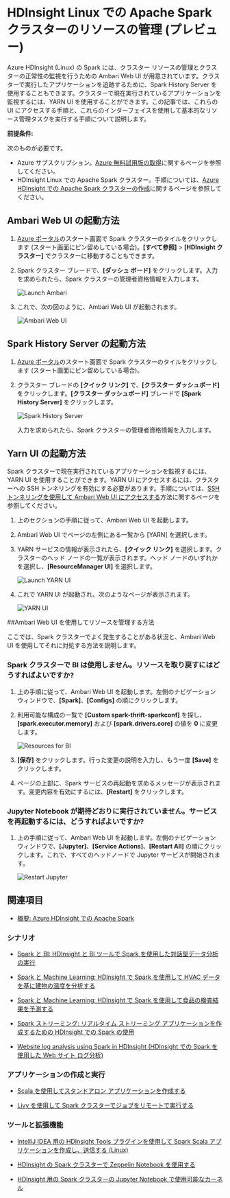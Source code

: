 <properties 
	pageTitle="リソース マネージャーを使用した HDInsight の Apache Spark クラスターへのリソースの割り当て | Microsoft Azure" 
	description="リソース マネージャーを使用して HDInsight の Spark クラスターのパフォーマンスを向上させる方法について説明します。" 
	services="hdinsight" 
	documentationCenter="" 
	authors="nitinme" 
	manager="paulettm" 
	editor="cgronlun"
	tags="azure-portal"/>

<tags 
	ms.service="hdinsight" 
	ms.workload="big-data" 
	ms.tgt_pltfrm="na" 
	ms.devlang="na" 
	ms.topic="article" 
	ms.date="04/14/2016" 
	ms.author="nitinme"/>


# HDInsight Linux での Apache Spark クラスターのリソースの管理 (プレビュー)

Azure HDInsight (Linux) の Spark には、クラスター リソースの管理とクラスターの正常性の監視を行うための Ambari Web UI が用意されています。クラスターで実行したアプリケーションを追跡するために、Spark History Server を使用することもできます。クラスターで現在実行されているアプリケーションを監視するには、YARN UI を使用することができます。この記事では、これらの UI にアクセスする手順と、これらのインターフェイスを使用して基本的なリソース管理タスクを実行する手順について説明します。

**前提条件:**

次のものが必要です。

- Azure サブスクリプション。[Azure 無料試用版の取得](https://azure.microsoft.com/documentation/videos/get-azure-free-trial-for-testing-hadoop-in-hdinsight/)に関するページを参照してください。
- HDInsight Linux での Apache Spark クラスター。手順については、[Azure HDInsight での Apache Spark クラスターの作成](hdinsight-apache-spark-jupyter-spark-sql.md)に関するページを参照してください。

## Ambari Web UI の起動方法

1. [Azure ポータル](https://portal.azure.com/)のスタート画面で Spark クラスターのタイルをクリックします (スタート画面にピン留めしている場合)。**[すべて参照]** > **[HDInsight クラスター]** でクラスターに移動することもできます。 
 
2. Spark クラスター ブレードで、**[ダッシュ ボード]** をクリックします。入力を求められたら、Spark クラスターの管理者資格情報を入力します。

	![Launch Ambari](./media/hdinsight-apache-spark-resource-manager/hdispark.cluster.launch.dashboard.png "リソース マネージャーを開始する")

3. これで、次の図のように、Ambari Web UI が起動されます。

	![Ambari Web UI](./media/hdinsight-apache-spark-resource-manager/ambari-web-ui.png "Ambari Web UI")

## Spark History Server の起動方法

1. [Azure ポータル](https://portal.azure.com/)のスタート画面で Spark クラスターのタイルをクリックします (スタート画面にピン留めしている場合)。

2. クラスター ブレードの **[クイック リンク]** で、**[クラスター ダッシュボード]** をクリックします。**[クラスター ダッシュボード]** ブレードで **[Spark History Server]** をクリックします。

	![Spark History Server](./media/hdinsight-apache-spark-resource-manager/launch-history-server.png "Spark History Server")

	入力を求められたら、Spark クラスターの管理者資格情報を入力します。


## Yarn UI の起動方法

Spark クラスターで現在実行されているアプリケーションを監視するには、YARN UI を使用することができます。YARN UI にアクセスするには、クラスターへの SSH トンネリングを有効にする必要があります。手順については、[SSH トンネリングを使用して Ambari Web UI にアクセスする](hdinsight-linux-ambari-ssh-tunnel.md)方法に関するページを参照してください。

1. 上のセクションの手順に従って、Ambari Web UI を起動します。

2. Ambari Web UI でページの左側にある一覧から [YARN] を選択します。

3. YARN サービスの情報が表示されたら、**[クイック リンク]** を選択します。クラスターのヘッド ノードの一覧が表示されます。ヘッド ノードのいずれかを選択し、**[ResourceManager UI]** を選択します。

	![Launch YARN UI](./media/hdinsight-apache-spark-resource-manager/launch-yarn-ui.png "Launch YARN UI")

4. これで YARN UI が起動され、次のようなページが表示されます。

	![YARN UI](./media/hdinsight-apache-spark-resource-manager/yarn-ui.png "YARN UI")

##<a name="scenariosrm"></a>Ambari Web UI を使用してリソースを管理する方法

ここでは、Spark クラスターでよく発生することがある状況と、Ambari Web UI を使用してそれに対処する方法を説明します。

### Spark クラスターで BI は使用しません。リソースを取り戻すにはどうすればよいですか?

1. 上の手順に従って、Ambari Web UI を起動します。左側のナビゲーション ウィンドウで、**[Spark]**、**[Configs]** の順にクリックします。

2. 利用可能な構成の一覧で **[Custom spark-thrift-sparkconf]** を探し、**[spark.executor.memory]** および **[spark.drivers.core]** の値を **0** に変更します。

	![Resources for BI](./media/hdinsight-apache-spark-resource-manager/spark-bi-resources.png "Resources for BI")

3. **[保存]** をクリックします。行った変更の説明を入力し、もう一度 **[Save]** をクリックします。

4. ページの上部に、Spark サービスの再起動を求めるメッセージが表示されます。変更内容を有効にするには、**[Restart]** をクリックします。


### Jupyter Notebook が期待どおりに実行されていません。サービスを再起動するには、どうすればよいですか?

1. 上の手順に従って、Ambari Web UI を起動します。左側のナビゲーション ウィンドウで、**[Jupyter]**、**[Service Actions]**、**[Restart All]** の順にクリックします。これで、すべてのヘッドノードで Jupyter サービスが開始されます。

	![Restart Jupyter](./media/hdinsight-apache-spark-resource-manager/restart-jupyter.png "Restart Jupyter")

	


## <a name="seealso"></a>関連項目


* [概要: Azure HDInsight での Apache Spark](hdinsight-apache-spark-overview.md)

### シナリオ

* [Spark と BI: HDInsight と BI ツールで Spark を使用した対話型データ分析の実行](hdinsight-apache-spark-use-bi-tools.md)

* [Spark と Machine Learning: HDInsight で Spark を使用して HVAC データを基に建物の温度を分析する](hdinsight-apache-spark-ipython-notebook-machine-learning.md)

* [Spark と Machine Learning: HDInsight で Spark を使用して食品の検査結果を予測する](hdinsight-apache-spark-machine-learning-mllib-ipython.md)

* [Spark ストリーミング: リアルタイム ストリーミング アプリケーションを作成するための HDInsight での Spark の使用](hdinsight-apache-spark-eventhub-streaming.md)

* [Website log analysis using Spark in HDInsight (HDInsight での Spark を使用した Web サイト ログ分析)](hdinsight-apache-spark-custom-library-website-log-analysis.md)

### アプリケーションの作成と実行

* [Scala を使用してスタンドアロン アプリケーションを作成する](hdinsight-apache-spark-create-standalone-application.md)

* [Livy を使用して Spark クラスターでジョブをリモートで実行する](hdinsight-apache-spark-livy-rest-interface.md)

### ツールと拡張機能

* [IntelliJ IDEA 用の HDInsight Tools プラグインを使用して Spark Scala アプリケーションを作成し、送信する (Linux)](hdinsight-apache-spark-intellij-tool-plugin.md)

* [HDInsight の Spark クラスターで Zeppelin Notebook を使用する](hdinsight-apache-spark-use-zeppelin-notebook.md)

* [HDInsight 用の Spark クラスターの Jupyter Notebook で使用可能なカーネル](hdinsight-apache-spark-jupyter-notebook-kernels.md)



[hdinsight-versions]: hdinsight-component-versioning.md
[hdinsight-upload-data]: hdinsight-upload-data.md
[hdinsight-storage]: hdinsight-hadoop-use-blob-storage.md


[azure-purchase-options]: http://azure.microsoft.com/pricing/purchase-options/
[azure-member-offers]: http://azure.microsoft.com/pricing/member-offers/
[azure-free-trial]: http://azure.microsoft.com/pricing/free-trial/
[azure-management-portal]: https://manage.windowsazure.com/
[azure-create-storageaccount]: storage-create-storage-account.md

<!---HONumber=AcomDC_0420_2016-->